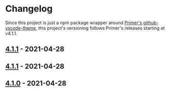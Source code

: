 # Changelog

Since this project is just a npm package wrapper around [Primer's github-vscode-theme](https://github.com/primer/github-vscode-theme/), this project's versioning follows Primer's releases starting at v4.1.1.

## [4.1.1] - 2021-04-28

## [4.1.1] - 2021-04-28

## [4.1.0] - 2021-04-28

[4.1.1]: https://github.com/primer/github-vscode-theme/releases/tag/v4.1.1
[4.1.1]: https://github.com/primer/github-vscode-theme/releases/tag/v4.1.1
[4.1.0]: https://github.com/primer/github-vscode-theme/releases/tag/v4.1.0
